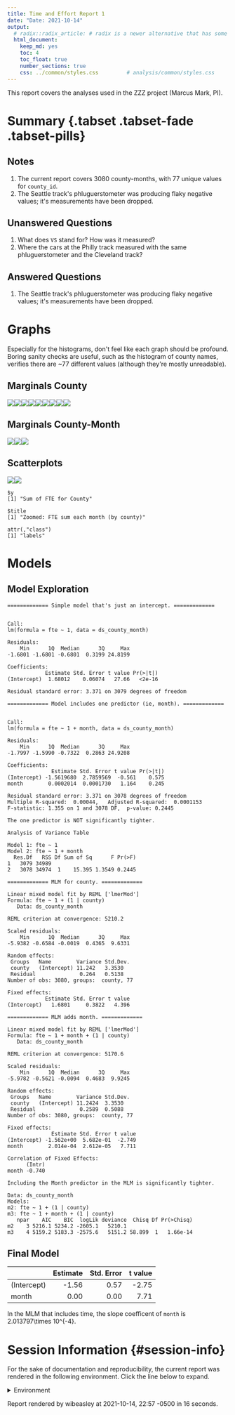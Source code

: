 ```yaml
---
title: Time and Effort Report 1
date: "Date: 2021-10-14"
output:
  # radix::radix_article: # radix is a newer alternative that has some advantages over `html_document`.
  html_document:
    keep_md: yes
    toc: 4
    toc_float: true
    number_sections: true
    css: ../common/styles.css         # analysis/common/styles.css
---
```


This report covers the analyses used in the ZZZ project (Marcus Mark, PI).

<!--  Set the working directory to the repository's base directory; this assumes the report is nested inside of two directories.-->


<!-- Set the report-wide options, and point to the external code file. -->


<!-- Load 'sourced' R files.  Suppress the output when loading sources. -->


<!-- Load packages, or at least verify they're available on the local machine.  Suppress the output when loading packages. -->


<!-- Load any global functions and variables declared in the R file.  Suppress the output. -->


<!-- Declare any global functions specific to a Rmd output.  Suppress the output. -->


<!-- Load the datasets.   -->


<!-- Tweak the datasets.   -->


Summary {.tabset .tabset-fade .tabset-pills}
===========================================================================

Notes
---------------------------------------------------------------------------

1. The current report covers 3080 county-months, with 77 unique values for `county_id`.
1. The Seattle track's phluguerstometer was producing flaky negative values; it's measurements have been dropped.


Unanswered Questions
---------------------------------------------------------------------------

1. What does `VS` stand for?  How was it measured?
1. Where the cars at the Philly track measured with the same phluguerstometer and the Cleveland track?


Answered Questions
---------------------------------------------------------------------------

1. The Seattle track's phluguerstometer was producing flaky negative values; it's measurements have been dropped.


Graphs
===========================================================================
Especially for the histograms, don't feel like each graph should be profound.
Boring sanity checks are useful,
such as the histogram of county names,
verifies there are ~77 different values (although they're mostly unreadable).


Marginals County
---------------------------------------------------------------------------

![](figure-png/marginals-county-1.png)<!-- -->![](figure-png/marginals-county-2.png)<!-- -->![](figure-png/marginals-county-3.png)<!-- -->![](figure-png/marginals-county-4.png)<!-- -->![](figure-png/marginals-county-5.png)<!-- -->![](figure-png/marginals-county-6.png)<!-- -->![](figure-png/marginals-county-7.png)<!-- -->![](figure-png/marginals-county-8.png)<!-- -->![](figure-png/marginals-county-9.png)<!-- -->

Marginals County-Month
---------------------------------------------------------------------------

![](figure-png/marginals-county-month-1.png)<!-- -->![](figure-png/marginals-county-month-2.png)<!-- -->![](figure-png/marginals-county-month-3.png)<!-- -->


Scatterplots
---------------------------------------------------------------------------

![](figure-png/scatterplots-1.png)<!-- -->![](figure-png/scatterplots-2.png)<!-- -->

```
$y
[1] "Sum of FTE for County"

$title
[1] "Zoomed: FTE sum each month (by county)"

attr(,"class")
[1] "labels"
```


Models
===========================================================================

Model Exploration
---------------------------------------------------------------------------

```
============= Simple model that's just an intercept. =============
```

```

Call:
lm(formula = fte ~ 1, data = ds_county_month)

Residuals:
    Min      1Q  Median      3Q     Max 
-1.6801 -1.6801 -0.6801  0.3199 24.8199 

Coefficients:
            Estimate Std. Error t value Pr(>|t|)
(Intercept)  1.68012    0.06074   27.66   <2e-16

Residual standard error: 3.371 on 3079 degrees of freedom
```

```
============= Model includes one predictor (ie, month). =============
```

```

Call:
lm(formula = fte ~ 1 + month, data = ds_county_month)

Residuals:
    Min      1Q  Median      3Q     Max 
-1.7997 -1.5990 -0.7322  0.2863 24.9208 

Coefficients:
              Estimate Std. Error t value Pr(>|t|)
(Intercept) -1.5619680  2.7859569  -0.561    0.575
month        0.0002014  0.0001730   1.164    0.245

Residual standard error: 3.371 on 3078 degrees of freedom
Multiple R-squared:  0.00044,	Adjusted R-squared:  0.0001153 
F-statistic: 1.355 on 1 and 3078 DF,  p-value: 0.2445
```

```
The one predictor is NOT significantly tighter.
```

```
Analysis of Variance Table

Model 1: fte ~ 1
Model 2: fte ~ 1 + month
  Res.Df   RSS Df Sum of Sq      F Pr(>F)
1   3079 34989                           
2   3078 34974  1    15.395 1.3549 0.2445
```

```
============= MLM for county. =============
```

```
Linear mixed model fit by REML ['lmerMod']
Formula: fte ~ 1 + (1 | county)
   Data: ds_county_month

REML criterion at convergence: 5210.2

Scaled residuals: 
    Min      1Q  Median      3Q     Max 
-5.9382 -0.6584 -0.0019  0.4365  9.6331 

Random effects:
 Groups   Name        Variance Std.Dev.
 county   (Intercept) 11.242   3.3530  
 Residual              0.264   0.5138  
Number of obs: 3080, groups:  county, 77

Fixed effects:
            Estimate Std. Error t value
(Intercept)   1.6801     0.3822   4.396
```

```
============= MLM adds month. =============
```

```
Linear mixed model fit by REML ['lmerMod']
Formula: fte ~ 1 + month + (1 | county)
   Data: ds_county_month

REML criterion at convergence: 5170.6

Scaled residuals: 
    Min      1Q  Median      3Q     Max 
-5.9782 -0.5621 -0.0094  0.4683  9.9245 

Random effects:
 Groups   Name        Variance Std.Dev.
 county   (Intercept) 11.2424  3.3530  
 Residual              0.2589  0.5088  
Number of obs: 3080, groups:  county, 77

Fixed effects:
              Estimate Std. Error t value
(Intercept) -1.562e+00  5.682e-01  -2.749
month        2.014e-04  2.612e-05   7.711

Correlation of Fixed Effects:
      (Intr)
month -0.740
```

```
Including the Month predictor in the MLM is significantly tighter.
```

```
Data: ds_county_month
Models:
m2: fte ~ 1 + (1 | county)
m3: fte ~ 1 + month + (1 | county)
   npar    AIC    BIC  logLik deviance  Chisq Df Pr(>Chisq)
m2    3 5216.1 5234.2 -2605.1   5210.1                     
m3    4 5159.2 5183.3 -2575.6   5151.2 58.899  1   1.66e-14
```


Final Model
---------------------------------------------------------------------------


|            | Estimate| Std. Error| t value|
|:-----------|--------:|----------:|-------:|
|(Intercept) |    -1.56|       0.57|   -2.75|
|month       |     0.00|       0.00|    7.71|

In the MLM that includes time, the slope coefficent of `month` is 2.013797\times 10^{-4}.


Session Information {#session-info}
===========================================================================

For the sake of documentation and reproducibility, the current report was rendered in the following environment.  Click the line below to expand.

<details>
  <summary>Environment <span class="glyphicon glyphicon-plus-sign"></span></summary>

```
─ Session info ────────────────────────────────────────────────────────────────────────
 setting  value                       
 version  R version 4.1.1 (2021-08-10)
 os       Ubuntu 21.04                
 system   x86_64, linux-gnu           
 ui       RStudio                     
 language (EN)                        
 collate  en_US.UTF-8                 
 ctype    en_US.UTF-8                 
 tz       America/Chicago             
 date     2021-10-14                  

─ Packages ────────────────────────────────────────────────────────────────────────────
 package         * version     date       lib source        
 assertthat        0.2.1       2019-03-21 [1] CRAN (R 4.1.0)
 backports         1.2.1       2020-12-09 [1] CRAN (R 4.1.0)
 bit               4.0.4       2020-08-04 [1] CRAN (R 4.1.0)
 bit64             4.0.5       2020-08-30 [1] CRAN (R 4.1.0)
 blob              1.2.2       2021-07-23 [1] CRAN (R 4.1.0)
 boot              1.3-28      2021-05-03 [4] CRAN (R 4.1.0)
 bslib             0.2.5.1     2021-05-18 [1] CRAN (R 4.1.0)
 cachem            1.0.6       2021-08-19 [1] CRAN (R 4.1.1)
 callr             3.7.0       2021-04-20 [1] CRAN (R 4.1.0)
 checkmate         2.0.0       2020-02-06 [1] CRAN (R 4.1.0)
 cli               3.0.1       2021-07-17 [1] CRAN (R 4.1.0)
 colorspace        2.0-2       2021-06-24 [1] CRAN (R 4.1.0)
 config            0.3.1       2020-12-17 [1] CRAN (R 4.1.0)
 crayon            1.4.1       2021-02-08 [1] CRAN (R 4.1.0)
 DBI               1.1.1       2021-01-15 [1] CRAN (R 4.1.0)
 desc              1.3.0       2021-03-05 [1] CRAN (R 4.1.0)
 devtools          2.4.2       2021-06-07 [1] CRAN (R 4.1.0)
 digest            0.6.27      2020-10-24 [1] CRAN (R 4.1.0)
 dplyr             1.0.7       2021-06-18 [1] CRAN (R 4.1.0)
 ellipsis          0.3.2       2021-04-29 [1] CRAN (R 4.1.0)
 evaluate          0.14        2019-05-28 [1] CRAN (R 4.1.0)
 fansi             0.5.0       2021-05-25 [1] CRAN (R 4.1.0)
 farver            2.1.0       2021-02-28 [1] CRAN (R 4.1.0)
 fastmap           1.1.0       2021-01-25 [1] CRAN (R 4.1.0)
 forcats           0.5.1       2021-01-27 [1] CRAN (R 4.1.0)
 fs                1.5.0       2020-07-31 [1] CRAN (R 4.1.0)
 generics          0.1.0       2020-10-31 [1] CRAN (R 4.1.0)
 ggplot2         * 3.3.5       2021-06-25 [1] CRAN (R 4.1.0)
 glue              1.4.2       2020-08-27 [1] CRAN (R 4.1.0)
 gtable            0.3.0       2019-03-25 [1] CRAN (R 4.1.0)
 highr             0.9         2021-04-16 [1] CRAN (R 4.1.0)
 hms               1.1.0       2021-05-17 [1] CRAN (R 4.1.0)
 htmltools         0.5.1.1     2021-01-22 [1] CRAN (R 4.1.0)
 import            1.2.0       2020-09-24 [1] CRAN (R 4.1.0)
 jquerylib         0.1.4       2021-04-26 [1] CRAN (R 4.1.0)
 jsonlite          1.7.2       2020-12-09 [1] CRAN (R 4.1.0)
 knitr           * 1.33        2021-04-24 [1] CRAN (R 4.1.0)
 labeling          0.4.2       2020-10-20 [1] CRAN (R 4.1.0)
 lattice           0.20-45     2021-09-22 [4] CRAN (R 4.1.1)
 lifecycle         1.0.0       2021-02-15 [1] CRAN (R 4.1.0)
 lme4            * 1.1-27.1    2021-06-22 [1] CRAN (R 4.1.0)
 lubridate         1.7.10      2021-02-26 [1] CRAN (R 4.1.0)
 magrittr          2.0.1       2020-11-17 [1] CRAN (R 4.1.0)
 MASS              7.3-54      2021-05-03 [4] CRAN (R 4.1.0)
 Matrix          * 1.3-4       2021-06-01 [4] CRAN (R 4.1.0)
 memoise           2.0.0       2021-01-26 [1] CRAN (R 4.1.0)
 mgcv              1.8-37      2021-09-23 [4] CRAN (R 4.1.1)
 minqa             1.2.4       2014-10-09 [1] CRAN (R 4.1.0)
 munsell           0.5.0       2018-06-12 [1] CRAN (R 4.1.0)
 nlme              3.1-152     2021-02-04 [4] CRAN (R 4.1.0)
 nloptr            1.2.2.2     2020-07-02 [1] CRAN (R 4.1.0)
 odbc              1.3.2       2021-04-03 [1] CRAN (R 4.1.0)
 OuhscMunge        0.2.0.9014  2021-06-18 [1] local         
 pillar            1.6.2       2021-07-29 [1] CRAN (R 4.1.1)
 pkgbuild          1.2.0       2020-12-15 [1] CRAN (R 4.1.0)
 pkgconfig         2.0.3       2019-09-22 [1] CRAN (R 4.1.0)
 pkgload           1.2.1       2021-04-06 [1] CRAN (R 4.1.0)
 png               0.1-7       2013-12-03 [1] CRAN (R 4.1.0)
 prettyunits       1.1.1       2020-01-24 [1] CRAN (R 4.1.0)
 processx          3.5.2       2021-04-30 [1] CRAN (R 4.1.0)
 ps                1.6.0       2021-02-28 [1] CRAN (R 4.1.0)
 purrr             0.3.4       2020-04-17 [1] CRAN (R 4.1.0)
 R6                2.5.1       2021-08-19 [1] CRAN (R 4.1.1)
 Rcpp              1.0.7       2021-07-07 [1] CRAN (R 4.1.0)
 readr             2.0.1       2021-08-10 [1] CRAN (R 4.1.1)
 remotes           2.4.0       2021-06-02 [1] CRAN (R 4.1.0)
 reticulate        1.20        2021-05-03 [1] CRAN (R 4.1.0)
 rlang             0.4.11      2021-04-30 [1] CRAN (R 4.1.0)
 rmarkdown         2.11        2021-09-14 [1] CRAN (R 4.1.1)
 rprojroot         2.0.2       2020-11-15 [1] CRAN (R 4.1.0)
 RSQLite           2.2.8       2021-08-21 [1] CRAN (R 4.1.1)
 rstudioapi        0.13        2020-11-12 [1] CRAN (R 4.1.0)
 sass              0.4.0       2021-05-12 [1] CRAN (R 4.1.0)
 scales            1.1.1       2020-05-11 [1] CRAN (R 4.1.0)
 sessioninfo       1.1.1       2018-11-05 [1] CRAN (R 4.1.0)
 stringi           1.7.3       2021-07-16 [1] CRAN (R 4.1.0)
 stringr           1.4.0       2019-02-10 [1] CRAN (R 4.1.0)
 TabularManifest   0.1-16.9003 2021-06-18 [1] local         
 testit            0.13        2021-04-14 [1] CRAN (R 4.1.0)
 testthat          3.0.4       2021-07-01 [1] CRAN (R 4.1.0)
 tibble            3.1.3       2021-07-23 [1] CRAN (R 4.1.0)
 tidyr             1.1.3       2021-03-03 [1] CRAN (R 4.1.0)
 tidyselect        1.1.1       2021-04-30 [1] CRAN (R 4.1.0)
 tzdb              0.1.2       2021-07-20 [1] CRAN (R 4.1.0)
 usethis           2.0.1       2021-02-10 [1] CRAN (R 4.1.0)
 utf8              1.2.2       2021-07-24 [1] CRAN (R 4.1.0)
 vctrs             0.3.8       2021-04-29 [1] CRAN (R 4.1.0)
 viridisLite       0.4.0       2021-04-13 [1] CRAN (R 4.1.0)
 vroom             1.5.4       2021-08-05 [1] CRAN (R 4.1.1)
 withr             2.4.2       2021-04-18 [1] CRAN (R 4.1.0)
 xfun              0.25        2021-08-06 [1] CRAN (R 4.1.1)
 yaml              2.2.1       2020-02-01 [1] CRAN (R 4.1.0)
 zoo               1.8-9       2021-03-09 [1] CRAN (R 4.1.0)

[1] /home/wibeasley/R/x86_64-pc-linux-gnu-library/4.1
[2] /usr/local/lib/R/site-library
[3] /usr/lib/R/site-library
[4] /usr/lib/R/library
```
</details>



Report rendered by wibeasley at 2021-10-14, 22:57 -0500 in 16 seconds.
